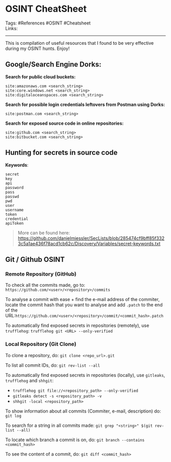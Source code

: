 # OSINT CheatSheet
Tags: #References #OSINT #Cheatsheet \
Links:

---

This is compilation of useful resources that I found to be very effective during my OSINT hunts. Enjoy!

## Google/Search Engine Dorks:
**Search for public cloud buckets:**
```
site:amazonaws.com <search_string>
site:core.windows.net <search_string>
site:digitaloceanspaces.com <search_string>
```

**Search for possible login credentials leftovers from Postman using Dorks:**
```
site:postman.com <search_string>
```
**Search for exposed source code in online repositories:**
```
site:github.com <search_string>
site:bitbucket.com <search_string>
```

## Hunting for secrets in source code
**Keywords**:
```
secret
key
api
password
pass
passwd
pwd
user
username
token
credential
apiToken
```

> More can be found here: https://github.com/danielmiessler/SecLists/blob/285474cf9bff85f3323c5a1ae436f78acd1cb62c/Discovery/Variables/secret-keywords.txt


## Git / Github OSINT
### Remote Repository (GitHub)

To check all the commits made, go to: `https://github.com/<user>/<repository>/commits`

To analyse a commit with ease + find the e-mail address of the commiter, locate the commit hash that you want to analyse and add `.patch` to the end of the URL:`https://github.com/<user>/<repository>/commit/<commit_hash>.patch`

To automatically find exposed secrets in repositories (remotely), use `trufflehog`: `trufflehog git <URL> --only-verified`

### Local Repository (Git Clone)
To clone a repository, do: `git clone <repo_url>.git`

To list all commit IDs, do: `git rev-list --all`

To automatically find exposed secrets in repositories (locally), use `gitleaks`, `trufflehog` and `shhgit`:
- `trufflehog git file://<repository_path> --only-verified`
- `gitleaks detect -s <repository_path> -v`
- `shhgit -local <repository_path>`

To show information about all commits (Commiter, e-mail, description) do: `git log`

To search for a string in all commits made: `git grep "<string>" $(git rev-list --all)`

To locate which branch a commit is on, do: `git branch --contains <commit_hash>`

To see the content of a commit, do: `git diff <commit_hash>`
